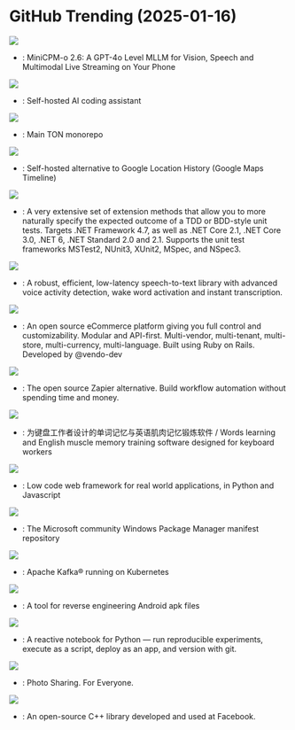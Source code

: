 # GitHub Trending (2025-01-16)

![](https://img.shields.io/badge/Python-New%20457-green?style=flat-square&logo=appveyor)
- [](https://github.comundefined): MiniCPM-o 2.6: A GPT-4o Level MLLM for Vision, Speech and Multimodal Live Streaming on Your Phone

![](https://img.shields.io/badge/Rust-New%201-green?style=flat-square&logo=appveyor)
- [](https://github.comundefined): Self-hosted AI coding assistant

![](https://img.shields.io/badge/C%2B%2B-New%2070-green?style=flat-square&logo=appveyor)
- [](https://github.comundefined): Main TON monorepo

![](https://img.shields.io/badge/Ruby-New%2036-green?style=flat-square&logo=appveyor)
- [](https://github.comundefined): Self-hosted alternative to Google Location History (Google Maps Timeline)

![](https://img.shields.io/badge/C%23-New%2016-green?style=flat-square&logo=appveyor)
- [](https://github.comundefined): A very extensive set of extension methods that allow you to more naturally specify the expected outcome of a TDD or BDD-style unit tests. Targets .NET Framework 4.7, as well as .NET Core 2.1, .NET Core 3.0, .NET 6, .NET Standard 2.0 and 2.1. Supports the unit test frameworks MSTest2, NUnit3, XUnit2, MSpec, and NSpec3.

![](https://img.shields.io/badge/Python-New%20459-green?style=flat-square&logo=appveyor)
- [](https://github.comundefined): A robust, efficient, low-latency speech-to-text library with advanced voice activity detection, wake word activation and instant transcription.

![](https://img.shields.io/badge/Ruby-New%20275-green?style=flat-square&logo=appveyor)
- [](https://github.comundefined): An open source eCommerce platform giving you full control and customizability. Modular and API-first. Multi-vendor, multi-tenant, multi-store, multi-currency, multi-language. Built using Ruby on Rails. Developed by @vendo-dev

![](https://img.shields.io/badge/JavaScript-New%20198-green?style=flat-square&logo=appveyor)
- [](https://github.comundefined): The open source Zapier alternative. Build workflow automation without spending time and money.

![](https://img.shields.io/badge/TypeScript-New%20105-green?style=flat-square&logo=appveyor)
- [](https://github.comundefined): 为键盘工作者设计的单词记忆与英语肌肉记忆锻炼软件 / Words learning and English muscle memory training software designed for keyboard workers

![](https://img.shields.io/badge/Python-New%2015-green?style=flat-square&logo=appveyor)
- [](https://github.comundefined): Low code web framework for real world applications, in Python and Javascript

![](https://img.shields.io/badge/PowerShell-New%2015-green?style=flat-square&logo=appveyor)
- [](https://github.comundefined): The Microsoft community Windows Package Manager manifest repository

![](https://img.shields.io/badge/Java-New%205-green?style=flat-square&logo=appveyor)
- [](https://github.comundefined): Apache Kafka® running on Kubernetes

![](https://img.shields.io/badge/Java-New%2012-green?style=flat-square&logo=appveyor)
- [](https://github.comundefined): A tool for reverse engineering Android apk files

![](https://img.shields.io/badge/Python-New%2041-green?style=flat-square&logo=appveyor)
- [](https://github.comundefined): A reactive notebook for Python — run reproducible experiments, execute as a script, deploy as an app, and version with git.

![](https://img.shields.io/badge/PHP-New%2054-green?style=flat-square&logo=appveyor)
- [](https://github.comundefined): Photo Sharing. For Everyone.

![](https://img.shields.io/badge/C%2B%2B-New%209-green?style=flat-square&logo=appveyor)
- [](https://github.comundefined): An open-source C++ library developed and used at Facebook.

